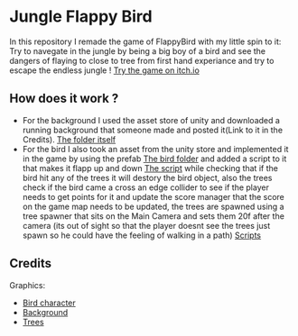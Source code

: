 # Jungle Flappy Bird
In this repository I remade the game of FlappyBird with my little spin to it:
Try to navegate in the jungle by being a big boy of a bird and see the dangers of flaying to close to tree from first hand experiance and try to escape the endless jungle ! [Try the game on itch.io](https://mayamichael.itch.io/jungleflappybird)

## How does it work ?
* For the background I used the asset store of unity and downloaded a running background that someone made and posted it(Link to it in the Credits). [The folder itself](https://github.com/our-game-maya-and-michael/JungleFlappyBird/tree/main/Assets/Background)
* For the bird I also took an asset from the unity store and implemented it in the game by using the prefab [The bird folder](https://github.com/our-game-maya-and-michael/JungleFlappyBird/tree/main/Assets/Grey%20Bird) and added a script to it that makes it flapp up and down [The script](https://github.com/our-game-maya-and-michael/JungleFlappyBird/blob/main/Assets/Scripts/FlappLikeABird.cs) while checking that if the bird hit any of the trees it will destory the bird object, also the trees check if the bird came a cross an edge collider to see if the player needs to get points for it and update the score manager that the score on the game map needs to be updated, the trees are spawned using a tree spawner that sits on the Main Camera and sets them 20f after the camera (its out of sight so that the player doesnt see the trees just spawn so he could have the feeling of walking in a path) [Scripts](https://github.com/our-game-maya-and-michael/JungleFlappyBird/tree/main/Assets/Scripts)
## Credits
Graphics:
* [Bird character](https://assetstore.unity.com/packages/2d/characters/2d-cartoon-birds-pack-149167)
* [Background](https://assetstore.unity.com/packages/2d/environments/free-2d-cartoon-parallax-background-205812)
* [Trees](https://assetstore.unity.com/packages/2d/textures-materials/nature/sunnyland-expansion-pack-trees-237697)
